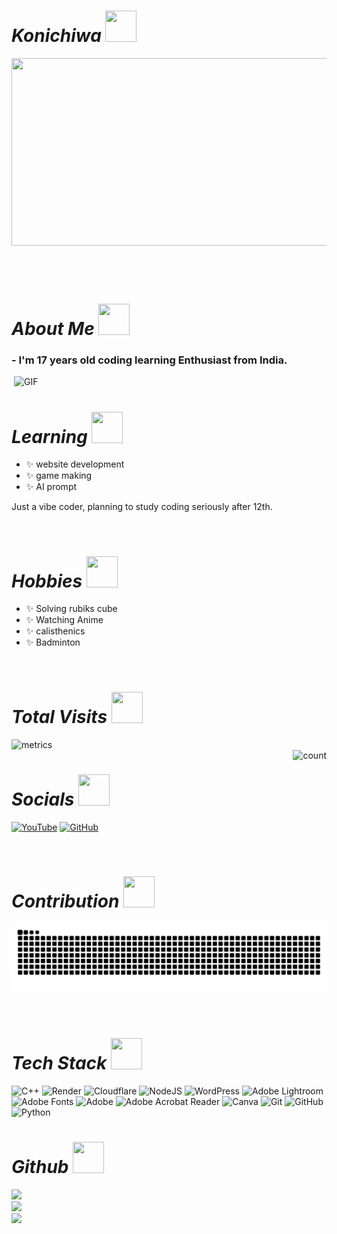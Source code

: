 # *Konichiwa* <img src="https://media.giphy.com/media/Ze1Gn2V62X0Q1IH1vS/giphy.gif" height="50px" width="50px">

<div align="center">
  <img src="https://i.ibb.co/hJZvDF6p/1000367134.gif" height="300" width="700">
</div>
</br>
</br>
</br>

# *About Me* <img src="https://media.tenor.com/WrmdqA8tQP4AAAAi/pengu-pudgy.gif" height="50px" width="50px">


### - I'm 17 years  old coding learning Enthusiast from India.

<img hight="400" width="500" alt="GIF" align="right" src="https://c.tenor.com/1HdzVgbdnzUAAAAd/tenor.gif">

</br>


# *Learning* <img src="https://media.tenor.com/akBy6qWGjs4AAAAi/peach-cat-mochi-peach-cat.gif" height="50px" width="50px">

- ✨ website development 
- ✨ game making 
- ✨ AI prompt


Just a vibe coder, planning to study coding seriously after 12th.

</br>

# *Hobbies* <img src="https://media.tenor.com/OWamxTSEmykAAAAi/adorable-litte-rabbit-cute.gif" height="50px" width="50px">


- ✨ Solving rubiks cube
- ✨ Watching Anime
- ✨ calisthenics 
- ✨ Badminton

</br>

# *Total Visits* <img src="https://media.tenor.com/h-GjfaK2wigAAAAi/usagy-usagyuuun.gif" height="50px" width="50px">


<img align="left" width="480" alt="metrics" src="/github-metrics.svg">
<img align="right" alt="count" src="https://count.getloli.com/get/@:usernametheme=rule34">

</br>

# *Socials* <img src="https://media.tenor.com/vp1NgtTNHMsAAAAi/follow-subscribe.gif" height="50px" width="50px">

[![YouTube](https://img.shields.io/badge/YouTube-%23FF0000.svg?logo=YouTube&logoColor=white)](https://youtube.com/@phoenixiammikey) 
[![GitHub](https://img.shields.io/badge/GitHub-black?logo=GitHub&logoColor=white)](https://github.com/mikey177013)

</br>

# *Contribution* <img src="https://media.tenor.com/iwyOrAFkRDIAAAAi/pomu-money.gif" height="50px" width="50px">


![snake gif](https://github.com/PhoenixFury0000/PhoenixFury0000/blob/output/github-snake-dark.svg)

</br>

# *Tech Stack* <img src="https://media.tenor.com/32GYLZcu3tsAAAAj/innovation-future.gif" height="50px" width="50px">

![C++](https://img.shields.io/badge/c++-%2300599C.svg?style=for-the-badge&logo=c%2B%2B&logoColor=white) ![Render](https://img.shields.io/badge/Render-%46E3B7.svg?style=for-the-badge&logo=render&logoColor=white) ![Cloudflare](https://img.shields.io/badge/Cloudflare-F38020?style=for-the-badge&logo=Cloudflare&logoColor=white) ![NodeJS](https://img.shields.io/badge/node.js-6DA55F?style=for-the-badge&logo=node.js&logoColor=white) ![WordPress](https://img.shields.io/badge/WordPress-%23117AC9.svg?style=for-the-badge&logo=WordPress&logoColor=white) ![Adobe Lightroom](https://img.shields.io/badge/Adobe%20Lightroom-31A8FF.svg?style=for-the-badge&logo=Adobe%20Lightroom&logoColor=white) ![Adobe Fonts](https://img.shields.io/badge/Adobe%20Fonts-000B1D.svg?style=for-the-badge&logo=Adobe%20Fonts&logoColor=white) ![Adobe](https://img.shields.io/badge/adobe-%23FF0000.svg?style=for-the-badge&logo=adobe&logoColor=white) ![Adobe Acrobat Reader](https://img.shields.io/badge/Adobe%20Acrobat%20Reader-EC1C24.svg?style=for-the-badge&logo=Adobe%20Acrobat%20Reader&logoColor=white) ![Canva](https://img.shields.io/badge/Canva-%2300C4CC.svg?style=for-the-badge&logo=Canva&logoColor=white) ![Git](https://img.shields.io/badge/git-%23F05033.svg?style=for-the-badge&logo=git&logoColor=white) ![GitHub](https://img.shields.io/badge/github-%23121011.svg?style=for-the-badge&logo=github&logoColor=white) ![Python](https://img.shields.io/badge/python-3670A0?style=for-the-badge&logo=python&logoColor=ffdd54)

# *Github* <img src="https://media.tenor.com/4Pn_yTK8fNwAAAAi/shuusakurai-shuu.gif" height="50px" width="50px">

![](https://github-readme-stats.vercel.app/api?username=mikey177013&theme=dark&hide_border=false&include_all_commits=false&count_private=false)<br/>
![](https://nirzak-streak-stats.vercel.app/?user=mikey177013&theme=dark&hide_border=false)<br/>
![](https://github-readme-stats.vercel.app/api/top-langs/?username=mikey177013&theme=dark&hide_border=false&include_all_commits=false&count_private=false&layout=compact)



